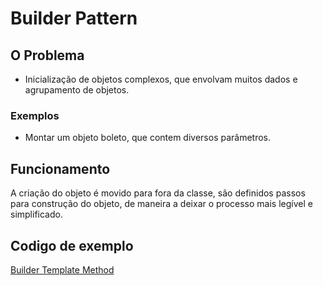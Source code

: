 # Builder Pattern

## O Problema
- Inicialização de objetos complexos, que envolvam muitos dados e agrupamento de objetos.

### Exemplos
- Montar um objeto boleto, que contem diversos parâmetros.

## Funcionamento

A criação do objeto é movido para fora da classe, são definidos passos para construção do objeto, de maneira a deixar o processo mais legível e simplificado.

## Codigo de exemplo

[Builder Template Method](https://github.com/AlanEdward19/BuilderTemplate)